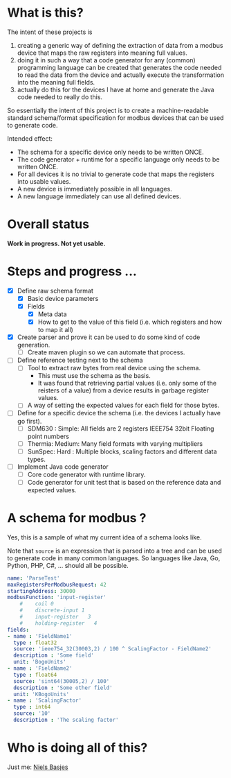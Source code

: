 # What is this?
The intent of these projects is
1. creating a generic way of defining the extraction of data from a modbus device that maps the raw registers into meaning full values.
2. doing it in such a way that a code generator for any (common) programming language can be created that generates the code needed to read the data from the device and actually execute the transformation into the meaning full fields.
3. actually do this for the devices I have at home and generate the Java code needed to really do this.

So essentially the intent of this project is to create a machine-readable standard schema/format specification for modbus devices that can be used to generate code.

Intended effect:
- The schema for a specific device only needs to be written ONCE.
- The code generator + runtime for a specific language only needs to be written ONCE.
- For all devices it is no trivial to generate code that maps the registers into usable values.
- A new device is immediately possible in all languages.
- A new language immediately can use all defined devices.

# Overall status
**Work in progress. Not yet usable.**

# Steps and progress ...
- [x] Define raw schema format
    - [x] Basic device parameters
    - [x] Fields
        - [x] Meta data
        - [x] How to get to the value of this field (i.e. which registers and how to map it all)
- [x] Create parser and prove it can be used to do some kind of code generation.
  - [ ] Create maven plugin so we can automate that process.
- [ ] Define reference testing next to the schema
    - [ ] Tool to extract raw bytes from real device using the schema.
        - This must use the schema as the basis.
        - It was found that retrieving partial values (i.e. only some of the reisters of a value) from a device results in garbage register values.
    - [ ] A way of setting the expected values for each field for those bytes.
- [ ] Define for a specific device the schema (i.e. the devices I actually have go first).
    - [ ] SDM630 : Simple: All fields are 2 registers IEEE754 32bit Floating point numbers
    - [ ] Thermia: Medium: Many field formats with varying multipliers
    - [ ] SunSpec: Hard  : Multiple blocks, scaling factors and different data types.
- [ ] Implement Java code generator
    - [ ] Core code generator with runtime library.
    - [ ] Code generator for unit test that is based on the reference data and expected values.

# A schema for modbus ?
Yes, this is a sample of what my current idea of a schema looks like.

Note that `source` is an expression that is parsed into a tree and can be used to generate code in many common languages. So languages like Java, Go, Python, PHP, C#, ... should all be possible.

```yaml
name: 'ParseTest'
maxRegistersPerModbusRequest: 42
startingAddress: 30000
modbusFunction: 'input-register'
    #    coil 0
    #    discrete-input 1
    #    input-register   3
    #    holding-register   4
fields:
- name : 'FieldName1'
  type : float32
  source: 'ieee754_32(30003,2) / 100 ^ ScalingFactor - FieldName2'
  description : 'Some field'
  unit: 'BogoUnits'
- name : 'FieldName2'
  type : float64
  source: 'sint64(30005,2) / 100'
  description : 'Some other field'
  unit: 'KBogoUnits'
- name : 'ScalingFactor'
  type : int64
  source: '10'
  description : 'The scaling factor'
```

# Who is doing all of this?
Just me: [Niels Basjes](https://github.com/nielsbasjes)
